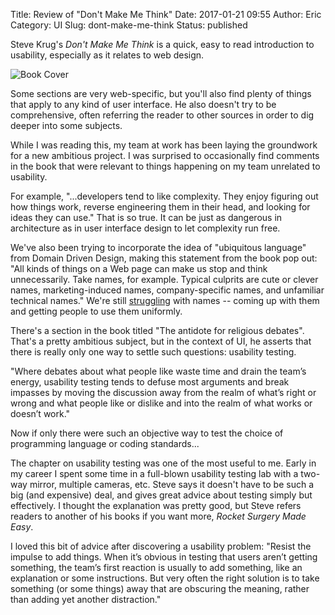Title: Review of "Don't Make Me Think"
Date: 2017-01-21 09:55
Author: Eric
Category: UI
Slug: dont-make-me-think
Status: published


Steve Krug's *Don't Make Me Think* is a quick, easy to read introduction to
usability, especially as it relates to web design.

![Book Cover]({filename}/images/dont-make-me-think.jpg)

Some sections are very web-specific, but you'll also find plenty of things that
apply to any kind of user interface. He also doesn't try to be comprehensive,
often referring the reader to other sources in order to dig deeper into some
subjects.

While I was reading this, my team at work has been laying the groundwork for a
new ambitious project. I was surprised to occasionally find comments in the
book that were relevant to things happening on my team unrelated to usability.

For example, "...developers tend to like complexity. They enjoy figuring out
how things work, reverse engineering them in their head, and looking for ideas
they can use." That is so true. It can be just as dangerous in architecture as
in user interface design to let complexity run free.

We've also been trying to incorporate the idea of "ubiquitous language" from
Domain Driven Design, making this statement from the book pop out: "All kinds
of things on a Web page can make us stop and think unnecessarily. Take names,
for example. Typical culprits are cute or clever names, marketing-induced
names, company-specific names, and unfamiliar technical names." We're still
[struggling](https://martinfowler.com/bliki/TwoHardThings.html) with names --
coming up with them and getting people to use them uniformly.

There's a section in the book titled "The antidote for religious debates".
That's a pretty ambitious subject, but in the context of UI, he asserts that
there is really only one way to settle such questions: usability testing.

"Where debates about what people like waste time and drain the team’s energy,
usability testing tends to defuse most arguments and break impasses by moving
the discussion away from the realm of what’s right or wrong and what people
like or dislike and into the realm of what works or doesn’t work."

Now if only there were such an objective way to test the choice of programming
language or coding standards...

The chapter on usability testing was one of the most useful to me. Early in my
career I spent some time in a full-blown usability testing lab with a two-way
mirror, multiple cameras, etc. Steve says it doesn't have to be such a big (and
expensive) deal, and gives great advice about testing simply but effectively. I
thought the explanation was pretty good, but Steve refers readers to another of
his books if you want more, *Rocket Surgery Made Easy*.

I loved this bit of advice after discovering a usability problem: "Resist the
impulse to add things. When it’s obvious in testing that users aren’t getting
something, the team’s first reaction is usually to add something, like an
explanation or some instructions. But very often the right solution is to take
something (or some things) away that are obscuring the meaning, rather than
adding yet another distraction."